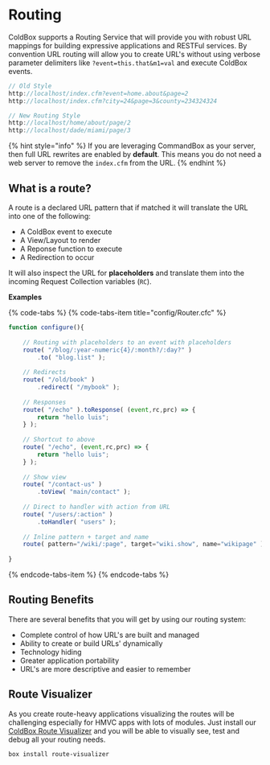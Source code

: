 # Routing

ColdBox supports a Routing Service that will provide you with robust URL mappings for building expressive applications and RESTFul services.  By convention URL routing will allow you to create URL's without using verbose parameter delimiters like `?event=this.that&m1=val` and execute ColdBox events.

```javascript
// Old Style
http://localhost/index.cfm?event=home.about&page=2
http://localhost/index.cfm?city=24&page=3&county=234324324
```

```javascript
// New Routing Style
http://localhost/home/about/page/2
http://localhost/dade/miami/page/3
```

{% hint style="info" %}
If you are leveraging CommandBox as your server, then full URL rewrites are enabled by **default**.  This means you do not need a web server to remove the `index.cfm` from the URL.
{% endhint %}

## What is a route?

A route is a declared URL pattern that if matched it will translate the URL into one of the following:

* A ColdBox event to execute
* A View/Layout to render
* A Reponse function to execute
* A Redirection to occur

It will also inspect the URL for **placeholders** and translate them into the incoming Request Collection variables \(`RC`\).

**Examples**

{% code-tabs %}
{% code-tabs-item title="config/Router.cfc" %}
```javascript
function configure(){
    
    // Routing with placeholders to an event with placeholders
    route( "/blog/:year-numeric{4}/:month?/:day?" )
        .to( "blog.list" );
        
    // Redirects
    route( "/old/book" )
        .redirect( "/mybook" );
    
    // Responses
    route( "/echo" ).toResponse( (event,rc,prc) => {
        return "hello luis";
    } );
    
    // Shortcut to above
    route( "/echo", (event,rc,prc) => {
        return "hello luis";
    } );
    
    // Show view
    route( "/contact-us" )
        .toView( "main/contact" );
    
    // Direct to handler with action from URL
    route( "/users/:action" )
        .toHandler( "users" );
    
    // Inline pattern + target and name
    route( pattern="/wiki/:page", target="wiki.show", name="wikipage" );
    
}
```
{% endcode-tabs-item %}
{% endcode-tabs %}

## Routing Benefits

There are several benefits that you will get by using our routing system:

* Complete control of how URL's are built and managed
* Ability to create or build URLs' dynamically
* Technology hiding
* Greater application portability
* URL's are more descriptive and easier to remember

## Route Visualizer

As you create route-heavy applications visualizing the routes will be challenging especially for HMVC apps with lots of modules.  Just install our [ColdBox Route Visualizer](https://www.forgebox.io/view/route-visualizer) and you will be able to visually see, test and debug all your routing needs.

```bash
box install route-visualizer
```



